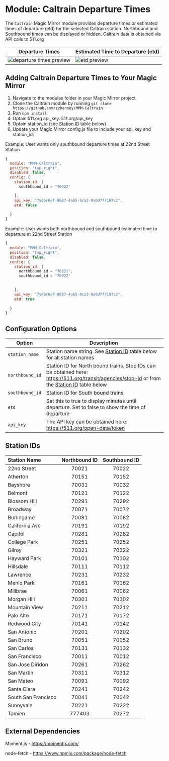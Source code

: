 # Module: Caltrain Departure Times
The `Caltrain` Magic Mirror module provides departure times or estimated times of departure (etd) for the selected Caltrain station. Northbound and Southbound times can be displayed or hidden. Caltrain data is obtained via API calls to 511.org

| Departure Times | Estimated Time to Departure (etd) |
| --- | --- |
| ![departure times preview](https://github.com/zzhenney/MMM-Caltrain/blob/master/departure_times.png) | ![etd preview](https://github.com/zzhenney/MMM-Caltrain/blob/master/etd.png) |


## Adding Caltrain Departure Times to Your Magic Mirror
1. Navigate to the modules folder in your Magic Mirror project
1. Clone the Caltrain module by running `git clone https://github.com/zzhenney/MMM-Caltrain`
2. Run `npm install`
3. Optain 511.org api_key. 511.org/api_key
4. Optain station_id (see [Station ID](#station-ids) table below)
5. Update your Magic Mirror config.js file to include your api_key and station_id:

Example: User wants only southbound departure times at 22nd Street Station

```javascript
{
  module: "MMM-Caltrain",
  position: "top_right",
  disabled: false,
  config: {
    station_id: [
      southbound_id = "70022"

    ],
    api_key: "7y66r6ef-8687-4a65-8ca3-0a0d777107a2",
    etd: false
    
  }
}
```
Example: User wants both northbound and southbound estimated time to departure at 22nd Street Station

```javascript
{
  module: "MMM-Caltrain",
  position: "top_right",
  disabled: false,
  config: {
    station_id: [
      northbound_id = "70021",
      southbound_id = "70022"
      

    ],
    api_key: "7y66r6ef-8687-4a65-8ca3-0a0d777107a2",
    etd: true
    
  }
}
```


## Configuration Options

| Option | Description |
| --- | --- |
| `station_name` | Station name string. See [Station ID](#station-ids) table below for all station names
| `northbound_id` | Station ID for North bound trains. Stop IDs can be obtained here: https://511.org/transit/agencies/stop-id or from the [Station ID](#station-ids) table below |
| `southbound_id` | Station ID for South bound trains |
| `etd` | Set this to true to display minutes until departure. Set to false to show the time of departure |
| `api_key` | The API key can be obtained here: https://511.org/open-data/token |


## Station IDs

| Station Name | Northbound ID | Southbound ID |
| :--- | :---: | :---: |
| 22nd Street | 70021 | 70022 | 
| Atherton | 70151 | 70152 | 
| Bayshore | 70031 | 70032 | 
| Belmont | 70121 | 70122 | 
| Blossom Hill | 70291 | 70292 | 
| Broadway | 70071 | 70072 | 
| Burlingame | 70081 | 70082 | 
| California Ave | 70191 | 70192 | 
| Capitol | 70281 | 70282 | 
| College Park | 70251 | 70252 | 
| Gilroy | 70321 | 70322 | 
| Hayward Park | 70101 | 70102 | 
| Hillsdale | 70111 | 70112 | 
| Lawrence | 70231 | 70232 | 
| Menlo Park | 70161 | 70162 | 
| Millbrae | 70061 | 70062 | 
| Morgan Hill | 70301 | 70302 | 
| Mountain View | 70211 | 70212 | 
| Palo Alto | 70171 | 70172 | 
| Redwood City | 70141 | 70142 | 
| San Antonio | 70201 | 70202 | 
| San Bruno | 70051 | 70052 | 
| San Carlos | 70131 | 70132 | 
| San Francisco | 70011 | 70012 | 
| San Jose Diridon | 70261 | 70262 | 
| San Martin | 70311 | 70312 | 
| San Mateo | 70091 | 70092 | 
| Santa Clara | 70241 | 70242 | 
| South San Francisco | 70041 | 70042 | 
| Sunnyvale | 70221 | 70222 | 
| Tamien | 777403 | 70272 | 


## External Dependencies

Moment.js - https://momentjs.com/

node-fetch - https://www.npmjs.com/package/node-fetch
